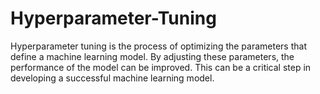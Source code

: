 # Hyperparameter-Tuning
Hyperparameter tuning is the process of optimizing the parameters that define a machine learning model. By adjusting these parameters, the performance of the model can be improved. This can be a critical step in developing a successful machine learning model.

